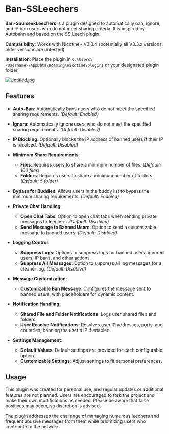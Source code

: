 # Ban-SSLeechers

**Ban-SoulseekLeechers** is a plugin designed to automatically ban, ignore, and IP ban users who do not meet sharing criteria. 
It is inspired by Autobahn and based on the SS Leech plugin.

**Compatibility**: Works with Nicotine+ V3.3.4 (potentially all V3.3.x versions; older versions are untested).

**Installation**: Place the plugin in `C:\Users\<Username>\AppData\Roaming\nicotine\plugins` or your designated plugin folder.

[![Untitled.jpg](https://i.postimg.cc/mZP2D6JH/Untitled.jpg)](https://postimg.cc/jCrr3vsx)

## Features

- **Auto-Ban**: Automatically bans users who do not meet the specified sharing requirements. *(Default: Enabled)*
- **Ignore**: Automatically ignore users who do not meet the specified sharing requirements. *(Default: Disabled)*

- **IP Blocking**: Optionally blocks the IP address of banned users if their IP is resolved. *(Default: Disabled)*

- **Minimum Share Requirements**:
  - **Files**: Requires users to share a minimum number of files. *(Default: 100 files)*
  - **Folders**: Requires users to share a minimum number of folders. *(Default: 5 folder)*

- **Bypass for Buddies**: Allows users in the buddy list to bypass the minimum sharing requirements. *(Default: Enabled)*

- **Private Chat Handling**:
  - **Open Chat Tabs**: Option to open chat tabs when sending private messages to leechers. *(Default: Disabled)*
  - **Send Message to Banned Users**: Option to send a customizable message to banned users. *(Default: Disabled)*

- **Logging Control**:
  - **Suppress Logs**: Options to suppress logs for banned users, ignored users, IP bans, and other actions.
  - **Suppress All Messages**: Option to suppress all log messages for a cleaner log. *(Default: Disabled)*

- **Message Customization**:
  - **Customizable Ban Message**: Configures the message sent to banned users, with placeholders for dynamic content. 

- **Notification Handling**:
  - **Shared File and Folder Notifications**: Logs user shared files and folders.
  - **User Resolve Notifications**: Resolves user IP addresses, ports, and countries, banning the user's IP if enabled. 

- **Settings Management**:
  - **Default Values**: Default settings are provided for each configurable option.
  - **Customizable Settings**: Adjust settings to fit personal preferences.

## Usage

This plugin was created for personal use, and regular updates or additional features are not planned. Users are encouraged to fork the project and make their own modifications as needed. 
Please be aware that false positives may occur, so discretion is advised.

The plugin addresses the challenge of managing numerous leechers and frequent abusive messages from them while prioritizing users who contribute to the network.
